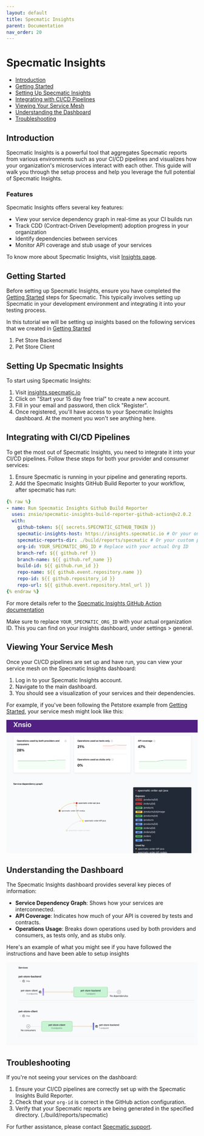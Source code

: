 ```yaml
---
layout: default
title: Specmatic Insights
parent: Documentation
nav_order: 20
---
```

# Specmatic Insights

  - [Introduction](#introduction)
  - [Getting Started](#getting-started)
  - [Setting Up Specmatic Insights](#setting-up-specmatic-insights)
  - [Integrating with CI/CD Pipelines](#integrating-with-cicd-pipelines)
  - [Viewing Your Service Mesh](#viewing-your-service-mesh)
  - [Understanding the Dashboard](#understanding-the-dashboard)
  - [Troubleshooting](#troubleshooting)

## Introduction

Specmatic Insights is a powerful tool that aggregates Specmatic reports from various environments such as your CI/CD pipelines and visualizes how your organization's microservices interact with each other. This guide will walk you through the setup process and help you leverage the full potential of Specmatic Insights.

### Features

Specmatic Insights offers several key features:

- View your service dependency graph in real-time as your CI builds run
- Track CDD (Contract-Driven Development) adoption progress in your organization
- Identify dependencies between services
- Monitor API coverage and stub usage of your services

To know more about Specmatic Insights, visit [Insights page](https://insights.specmatic.io/).

## Getting Started

Before setting up Specmatic Insights, ensure you have completed the [Getting Started](https://specmatic.io/getting_started.html) steps for Specmatic. This typically involves setting up Specmatic in your development environment and integrating it into your testing process. 

In this tutorial we will be setting up insights based on the following services that we created in [Getting Started](https://specmatic.io/getting_started.html)

1. Pet Store Backend
2. Pet Store Client

## Setting Up Specmatic Insights

To start using Specmatic Insights:

1. Visit [insights.specmatic.io](https://insights.specmatic.io)
2. Click on "Start your 15 day free trial" to create a new account.
3. Fill in your email and password, then click "Register".
4. Once registered, you'll have access to your Specmatic Insights dashboard. At the moment you won't see anything here.

## Integrating with CI/CD Pipelines

To get the most out of Specmatic Insights, you need to integrate it into your CI/CD pipelines. Follow these steps for both your provider and consumer services:

1. Ensure Specmatic is running in your pipeline and generating reports.
2. Add the Specmatic Insights GitHub Build Reporter to your workflow, after specmatic has run:

```yaml
{% raw %}
- name: Run Specmatic Insights Github Build Reporter
  uses: znsio/specmatic-insights-build-reporter-github-action@v2.0.2
  with:
    github-token: ${{ secrets.SPECMATIC_GITHUB_TOKEN }}
    specmatic-insights-host: https://insights.specmatic.io # Or your on-prem URL
    specmatic-reports-dir: ./build/reports/specmatic # Or your custom path
    org-id: YOUR_SPECMATIC_ORG_ID # Replace with your actual Org ID
    branch-ref: ${{ github.ref }}
    branch-name: ${{ github.ref_name }}
    build-id: ${{ github.run_id }}
    repo-name: ${{ github.event.repository.name }}
    repo-id: ${{ github.repository_id }}
    repo-url: ${{ github.event.repository.html_url }}
{% endraw %}
```

For more details refer  to the [Specmatic Insights GitHub Action documentation](https://github.com/znsio/specmatic-insights-build-reporter-github-action)

Make sure to replace `YOUR_SPECMATIC_ORG_ID` with your actual organization ID. This you can find on your insights dashboard, under settings > general.

## Viewing Your Service Mesh

Once your CI/CD pipelines are set up and have run, you can view your service mesh on the Specmatic Insights dashboard:

1. Log in to your Specmatic Insights account.
2. Navigate to the main dashboard.
3. You should see a visualization of your services and their dependencies.

For example, if you've been following the Petstore example from [Getting Started](https://specmatic.io/getting_started.html), your service mesh might look like this:

![Petstore Service Mesh](../images/insights_dashboard_1.png)

## Understanding the Dashboard

The Specmatic Insights dashboard provides several key pieces of information:

- **Service Dependency Graph**: Shows how your services are interconnected.
- **API Coverage**: Indicates how much of your API is covered by tests and contracts.
- **Operations Usage**: Breaks down operations used by both providers and consumers, as tests only, and as stubs only.

Here's an example of what you might see if you have followed the instructions and have been able to setup insights

![Petstore Dashboard](../images/insights_dashboard_2.png)

## Troubleshooting

If you're not seeing your services on the dashboard:

1. Ensure your CI/CD pipelines are correctly set up with the Specmatic Insights Build Reporter.
2. Check that your `org-id` is correct in the GitHub action configuration.
3. Verify that your Specmatic reports are being generated in the specified directory. (./build/reports/specmatic)

For further assistance, please contact [Specmatic support](https://specmatic.io/contact-us/).
